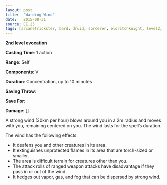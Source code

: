 ```yaml
---
layout: post
title:  "Warding Wind"
date:   2015-08-31
source: EE.23
tags: [arcanetrickster, bard, druid, sorcerer, eldritchknight, level2, evocation]
---
```


**2nd level evocation**

**Casting Time**: 1 action

**Range**: Self

**Components**: V

**Duration**: Concentration, up to 10 minutes

**Saving Throw**:

**Save For**:

**Damage**: []

A strong wind (30km per hour) blows around you in a 2m radius and moves with you, remaining centered on you. The wind lasts for the spell’s duration.

The wind has the following effects:

* It deafens you and other creatures in its area.
* It extinguishes unprotected flames in its area that are torch-sized or smaller.
* The area is difficult terrain for creatures other than you.
* The attack rolls of ranged weapon attacks have disadvantage if they pass in or out of the wind.
* It hedges out vapor, gas, and fog that can be dispersed by strong wind.